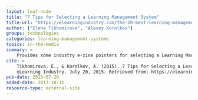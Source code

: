 ```yaml
---
layout: leaf-node
title: "7 Tips for Selecting a Learning Management System"
title-url: "https://elearningindustry.com/the-20-best-learning-management-systems"
author: ["Elena Tikhomirova", "Alexey Korolkov"]
groups: technologies
categories: learning-management-systems
topics: in-the-media
summary: >
    Provides some industry e-zine pointers for selecting a Learning Management System.
cite: >
    Tikhomirova, E., & Korolkov, A. (2015). 7 Tips for Selecting a Learning Management System.
    eLearning Industry. July 20, 2015. Retrieved from: https://elearningindustry.com/7-tips-selecting-learning-management-system
pub-date: 2015-07-20
added-date: 2017-10-11
resource-type: external-site
---
```

